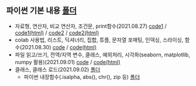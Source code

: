 ## 파이썬 기본 내용 [폴더](https://github.com/kbjung/LikeLion_13th_DataCourse/tree/main/codeclass/01_basic)
  - 자료형, 연산자, 비교 연산자, 조건문, print함수(2021.08.27) [code1](https://github.com/kbjung/LikeLion_13th_DataCourse/blob/main/codeclass/01_basic/2021.08.27/01_class.ipynb) / [code1(html)](https://kbjung.github.io/LikeLion_13th_DataCourse/codeclass/01_basic/2021.08.27/01_class.html) / [code2](https://github.com/kbjung/LikeLion_13th_DataCourse/blob/main/codeclass/01_basic/2021.08.27/20210827_class_python_basic.ipynb) / [code2(html)](https://kbjung.github.io/LikeLion_13th_DataCourse/codeclass/01_basic/2021.08.27/20210827_class_python_basic.html)
  - colab 사용법, 리스트, 딕셔너리, 집합, 튜플, 문자열 포매팅, 인덱싱, 스라이싱, 함수(2021.08.30) [code](https://github.com/kbjung/LikeLion_13th_DataCourse/blob/main/codeclass/01_basic/2021.08.30/2021.08.30_01_colab.ipynb) / [code(html)](https://kbjung.github.io/LikeLion_13th_DataCourse/codeclass/01_basic/2021.08.30/2021.08.30_01_colab.html)
  - 파일 읽고/쓰기, 전역/지역 변수, 클래스, 예외처리, 시각화(seaborn, matplotlib, numpy 활용)(2021.09.01) [code](https://github.com/kbjung/LikeLion_13th_DataCourse/blob/main/codeclass/01_basic/2021.09.01/2021.09.01_class.ipynb) / [code(html)](https://kbjung.github.io/LikeLion_13th_DataCourse/codeclass/01_basic/2021.09.01/2021.09.01_class.html)
  - 클래스, 클래스 로드(2021.09.02) [폴더](https://github.com/kbjung/LikeLion_13th_DataCourse/tree/main/codeclass/01_basic/2021.09.02)
    - 파이썬 내장함수(.isalpha, abs(), chr(), zip 등) [폴더](https://github.com/kbjung/LikeLion_13th_DataCourse/tree/main/codeclass/01_basic/2021.09.02/fun_pro)
